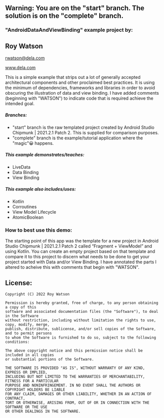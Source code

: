 ## **Warning: You are on the "start" branch. The solution is on the "complete" branch.**

### "AndroidDataAndViewBinding" example project by:

##       Roy Watson
rwatson@dela.com

www.dela.com

This is a simple example that strips out a lot of generally accepted architectural components and other proclaimed best practices. It is using the minimum of dependencies, frameworks and libraries in order to avoid obscuring the illustration of data and view binding. I have added comments (beginning with "WATSON") to indicate code that is required achieve the intended goal.

##### Branches:

- "start" branch is the raw templated project created by Android Studio Chipmunk | 2021.2.1 Patch 2. This is supplied for comparison purposes.
- "complete" branch is the example/tutorial application where the "magic"😀 happens.

##### This example demonstrates/teaches:

- LiveData
- Data Binding
- View Binding

##### This example also includes/uses:

- Kotlin
- Corroutines
- View Model Lifecycle
- AtomicBoolean

### How to best use this demo:

The starting point of this app was the template for a new project in Android Studio Chipmunk | 2021.2.1 Patch 2 called “Fragment + ViewModel” and using Kotlin. You can create an empty project based on that template and compare it to this project to discern what needs to be done to get your project started with Data and/or View Binding. I have annotated the parts I altered to acheive this with comments that begin with "WATSON".



## License:

    Copyright (C) 2022 Roy Watson
    
    Permission is hereby granted, free of charge, to any person obtaining a copy of this
    software and associated documentation files (the "Software"), to deal in the Software 
    without restriction, including without limitation the rights to use, copy, modify, merge, 
    publish, distribute, sublicense, and/or sell copies of the Software, and to permit persons 
    to whom the Software is furnished to do so, subject to the following conditions:
    
    The above copyright notice and this permission notice shall be included in all copies 
    or substantial portions of the Software.
    
    THE SOFTWARE IS PROVIDED "AS IS", WITHOUT WARRANTY OF ANY KIND, EXPRESS OR IMPLIED, 
    INCLUDING BUT NOT LIMITED TO THE WARRANTIES OF MERCHANTABILITY, FITNESS FOR A PARTICULAR
    PURPOSE AND NONINFRINGEMENT. IN NO EVENT SHALL THE AUTHORS OR COPYRIGHT HOLDERS BE LIABLE
    FOR ANY CLAIM, DAMAGES OR OTHER LIABILITY, WHETHER IN AN ACTION OF CONTRACT,
    TORT OR OTHERWISE, ARISING FROM, OUT OF OR IN CONNECTION WITH THE SOFTWARE OR THE USE
    OR OTHER DEALINGS IN THE SOFTWARE.

